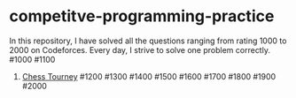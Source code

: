 # competitve-programming-practice
In this repository, I have solved all the questions ranging from rating 1000 to 2000 on Codeforces. Every day, I strive to solve one problem correctly.
#1000
#1100
1. [Chess Tourney](https://codeforces.com/problemset/problem/845/A)
#1200
#1300
#1400
#1500
#1600
#1700
#1800
#1900
#2000
